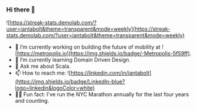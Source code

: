 ### Hi there 👋

![https://streak-stats.demolab.com/?user=iantabolt&theme=transparent&mode=weekly](https://streak-stats.demolab.com/?user=iantabolt&theme=transparent&mode=weekly)

- 🔭 I’m currently working on building the future of mobility at ![https://metropolis.io](https://img.shields.io/badge/-Metropolis-5f59ff).
- 🌱 I’m currently learning Domain Driven Design.
- 💬 Ask me about Scala.
- 📫 How to reach me: ![https://linkedin.com/in/iantabolt](https://img.shields.io/badge/LinkedIn-blue?logo=linkedin&logoColor=white)
- 🏃‍♂️ Fun fact: I've run the NYC Marathon annually for the last four years and counting.
